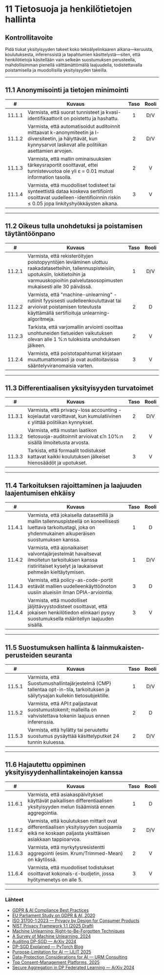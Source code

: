 # 11 Tietosuoja ja henkilötietojen hallinta

## Kontrollitavoite

Pidä tiukat yksityisyyden takeet koko tekoälyelinkaaren aikana—keruusta, koulutuksesta, inferenssistä ja tapahtumien käsittelystä—siten, että henkilötietoja käsitellään vain selkeän suostumuksen perusteella, mahdollisimman pienellä välttämättömällä laajuudella, todistettavalla poistamisella ja muodollisilla yksityisyyden takeilla.

---

## 11.1 Anonymisointi ja tietojen minimointi

|   #    | Kuvaus                                                                                                                                                              | Taso | Rooli |
| :----: | ------------------------------------------------------------------------------------------------------------------------------------------------------------------- | :--: | :---: |
| 11.1.1 | Varmista, että suorat tunnisteet ja kvasi-identifikaattorit on poistettu ja hashattu.                                                                               |  1   |  D/V  |
| 11.1.2 | Varmista, että automatisoidut auditoinnit mittaavat k-anonymiteetin ja l-diversiteetin, ja hälyttävät, kun kynnysarvot laskevat alle politiikan asettamien arvojen. |  2   |  D/V  |
| 11.1.3 | Varmista, että mallin ominaisuuksien tärkeysraportit osoittavat, ettei tunnistevuotoa ole yli ε = 0.01 mutual information tasolla.                                  |  2   |   V   |
| 11.1.4 | Varmista, että muodolliset todisteet tai synteettistä dataa koskeva sertifiointi osoittavat uudelleen-identifioinnin riskin ≤ 0.05 jopa linkityshyökkäysten aikana. |  3   |   V   |

---

## 11.2 Oikeus tulla unohdetuksi ja poistamisen täytäntöönpano

|   #    | Kuvaus                                                                                                                                                                                                      | Taso | Rooli |
| :----: | ----------------------------------------------------------------------------------------------------------------------------------------------------------------------------------------------------------- | :--: | :---: |
| 11.2.1 | Varmista, että rekisteröityjen poistopyyntöjen leviäminen ulottuu raakadatasetteihin, tallennuspisteisiin, upotuksiin, lokitietoihin ja varmuuskopioihin palvelutasosopimusten mukaisesti alle 30 päivässä. |  1   |  D/V  |
| 11.2.2 | Varmista, että "machine-unlearning" -rutiinit fyysisesti uudelleenkouluttavat tai arvioivat poistamisen toteutusta käyttämällä sertifioituja unlearning-algoritmeja.                                        |  2   |   D   |
| 11.2.3 | Tarkista, että varjomallin arviointi osoittaa unohtuneiden tietueiden vaikutuksen olevan alle 1 %:n tuloksista unohduksen jälkeen.                                                                          |  2   |   V   |
| 11.2.4 | Varmista, että poistotapahtumat kirjataan muuttumattomasti ja ovat auditoitavissa sääntelyviranomaisia varten.                                                                                              |  3   |   V   |

---

## 11.3 Differentiaalisen yksityisyyden turvatoimet

|   #    | Kuvaus                                                                                                             | Taso | Rooli |
| :----: | ------------------------------------------------------------------------------------------------------------------ | :--: | :---: |
| 11.3.1 | Varmista, että privacy-loss accounting -kojelautat varoittavat, kun kumulatiivinen ε ylittää politiikan kynnykset. |  2   |  D/V  |
| 11.3.2 | Varmista, että mustan laatikon tietosuoja-auditoinnit arvioivat ε̂:n 10%:n sisällä ilmoitetusta arvosta.           |  2   |   V   |
| 11.3.3 | Tarkista, että formaalit todistukset kattavat kaikki koulutuksen jälkeiset hienosäädöt ja upotukset.               |  3   |   V   |

---

## 11.4 Tarkoituksen rajoittaminen ja laajuuden laajentumisen ehkäisy

|   #    | Kuvaus                                                                                                                                                               | Taso | Rooli |
| :----: | -------------------------------------------------------------------------------------------------------------------------------------------------------------------- | :--: | :---: |
| 11.4.1 | Varmista, että jokaisella datasettillä ja mallin tallennuspisteellä on koneellisesti luettava tarkoitustagi, joka on yhdenmukainen alkuperäisen suostumuksen kanssa. |  1   |   D   |
| 11.4.2 | Varmista, että ajonaikaiset valvontajärjestelmät havaitsevat ilmoitetun tarkoituksen kanssa ristiriitaiset kyselyt ja laukaisevat pehmeän kieltäytymisen.            |  1   |  D/V  |
| 11.4.3 | Varmista, että policy-as-code-portit estävät mallien uudelleenkäyttöönoton uusiin alueisiin ilman DPIA-arviointia.                                                   |  3   |   D   |
| 11.4.4 | Varmista, että muodolliset jäljittävyystodisteet osoittavat, että jokaisen henkilötiedon elinkaari pysyy suostumuksella määritellyn laajuuden sisällä.               |  3   |   V   |

---

## 11.5 Suostumuksen hallinta & lainmukaisten-perusteiden seuranta

|   #    | Kuvaus                                                                                                                           | Taso | Rooli |
| :----: | -------------------------------------------------------------------------------------------------------------------------------- | :--: | :---: |
| 11.5.1 | Varmista, että Suostumushallintajärjestelmä (CMP) tallentaa opt-in-tila, tarkoituksen ja säilytysajan kullekin tietosubjektille. |  1   |  D/V  |
| 11.5.2 | Varmista, että API:t paljastavat suostumustokenit; malleilla on vahvistettava tokenin laajuus ennen inferenssia.                 |  2   |   D   |
| 11.5.3 | Varmista, että hylätty tai peruutettu suostumus pysäyttää käsittelyputket 24 tunnin kuluessa.                                    |  2   |  D/V  |

---

## 11.6 Hajautettu oppiminen yksityisyydenhallintakeinojen kanssa

|   #    | Kuvaus                                                                                                                                         | Taso | Rooli |
| :----: | ---------------------------------------------------------------------------------------------------------------------------------------------- | :--: | :---: |
| 11.6.1 | Varmista, että asiakaspäivitykset käyttävät paikallisen differentiaalisen yksityisyyden melun lisäämistä ennen aggregointia.                   |  1   |   D   |
| 11.6.2 | Varmista, että koulutuksen mittarit ovat differentiaalisen yksityisyyden suojaamia eikä ne koskaan paljasta yksittäisen asiakkaan tappioarvoa. |  2   |  D/V  |
| 11.6.3 | Varmista, että myrkytysresistentti aggregointi (esim. Krum/Trimmed-Mean) on käytössä.                                                          |  2   |   V   |
| 11.6.4 | Varmista, että muodolliset todistukset osoittavat kokonais-ε-budjetin, jossa hyötymenetys on alle 5.                                           |  3   |   V   |

---

### Lähteet

* [GDPR & AI Compliance Best Practices](https://www.exabeam.com/explainers/gdpr-compliance/the-intersection-of-gdpr-and-ai-and-6-compliance-best-practices/)
* [EU Parliament Study on GDPR & AI, 2020](https://www.europarl.europa.eu/RegData/etudes/STUD/2020/641530/EPRS_STU%282020%29641530_EN.pdf)
* [ISO 31700-1:2023 — Privacy by Design for Consumer Products](https://www.iso.org/standard/84977.html)
* [NIST Privacy Framework 1.1 (2025 Draft)](https://www.nist.gov/privacy-framework)
* [Machine Unlearning: Right-to-Be-Forgotten Techniques](https://www.kaggle.com/code/tamlhp/machine-unlearning-the-right-to-be-forgotten)
* [A Survey of Machine Unlearning, 2024](https://arxiv.org/html/2209.02299v6)
* [Auditing DP-SGD — ArXiv 2024](https://arxiv.org/html/2405.14106v4)
* [DP-SGD Explained — PyTorch Blog](https://medium.com/pytorch/differential-privacy-series-part-1-dp-sgd-algorithm-explained-12512c3959a3)
* [Purpose-Limitation for AI — IJLIT 2025](https://academic.oup.com/ijlit/article/doi/10.1093/ijlit/eaaf003/8121663)
* [Data-Protection Considerations for AI — URM Consulting](https://www.urmconsulting.com/blog/data-protection-considerations-for-artificial-intelligence-ai)
* [Top Consent-Management Platforms, 2025](https://www.enzuzo.com/blog/best-consent-management-platforms)
* [Secure Aggregation in DP Federated Learning — ArXiv 2024](https://arxiv.org/abs/2407.19286)


